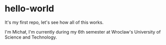 # hello-world
It's my first repo, let's see how all of this works. 

I'm Michał, I'm currently during my 6th semester at Wroclaw's University of Science and Technology. 
